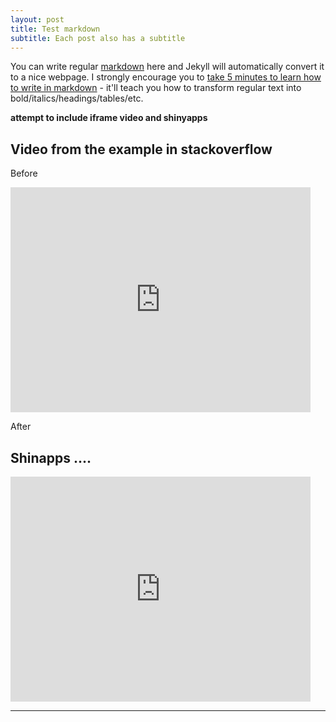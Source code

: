```yaml
---
layout: post
title: Test markdown
subtitle: Each post also has a subtitle
---
```


You can write regular [markdown](http://markdowntutorial.com/) here and Jekyll will automatically convert it to a nice webpage.  I strongly encourage you to [take 5 minutes to learn how to write in markdown](http://markdowntutorial.com/) - it'll teach you how to transform regular text into bold/italics/headings/tables/etc.

**attempt to include iframe video and shinyapps**

## Video from the example in stackoverflow  

Before  

<iframe width="480" height="360" src="http://www.youtube.com/embed/WO82PoAczTc" frameborder="0"> </iframe>  

After  


## Shinapps ....

<iframe width="480" height="360" src="http://lifeelia.github.io/Index_Plans_De_Gestion.html" frameborder="0"> </iframe>  

---


